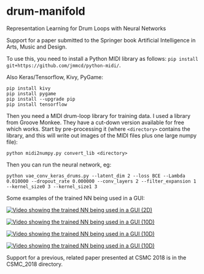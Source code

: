 # drum-manifold
Representation Learning for Drum Loops with Neural Networks

Support for a paper submitted to the Springer book Artificial Intelligence in Arts, Music and Design.

To use this, you need to install a Python MIDI library as follows: `pip install git+https://github.com/jmmcd/python-midi/`.

Also Keras/Tensorflow, Kivy, PyGame:

```
pip install kivy
pip install pygame
pip install --upgrade pip
pip install tensorflow
```

Then you need a MIDI drum-loop library for training data. I used a library from Groove Monkee. They have a cut-down version available for free which works. Start by pre-processing it (where `<directory>` contains the library, and this will write out images of the MIDI files plus one large numpy file):

`python midi2numpy.py convert_lib <directory>`

Then you can run the neural network, eg:

`python vae_conv_keras_drums.py --latent_dim 2 --loss BCE --Lambda 0.010000 --dropout_rate 0.000000 --conv_layers 2 --filter_expansion 1 --kernel_size0 3 --kernel_size1 3`

Some examples of the trained NN being used in a GUI: 

[![Video showing the trained NN being used in a GUI (2D)](https://img.youtube.com/vi/3kzbQI2LiOk/0.jpg)](https://youtu.be/3kzbQI2LiOk)

[![Video showing the trained NN being used in a GUI (10D)](https://img.youtube.com/vi/7x4df0JhgQg/0.jpg)](https://youtu.be/7x4df0JhgQg)

[![Video showing the trained NN being used in a GUI (10D)](https://img.youtube.com/vi/qZxjE6fngJI/0.jpg)](https://youtu.be/qZxjE6fngJI)

[![Video showing the trained NN being used in a GUI (10D)](https://img.youtube.com/vi/BBidFxZ4IaU/0.jpg)](https://youtu.be/BBidFxZ4IaU)





Support for a previous, related paper presented at CSMC 2018 is in the CSMC_2018 directory.
